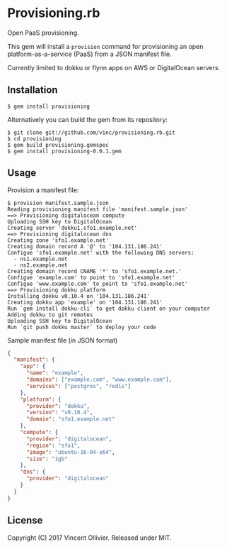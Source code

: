 Provisioning.rb
===============

Open PaaS provisioning.

This gem will install a `provision` command for provisioning an open
platform-as-a-service (PaaS) from a JSON manifest file.

Currently limited to dokku or flynn apps on AWS or DigitalOcean servers.


Installation
------------

    $ gem install provisioning

Alternatively you can build the gem from its repository:

    $ git clone git://github.com/vinc/provisioning.rb.git
    $ cd provisioning
    $ gem build provisioning.gemspec
    $ gem install provisioning-0.0.1.gem


Usage
-----

Provision a manifest file:

    $ provision manifest.sample.json
    Reading provisioning manifest file 'manifest.sample.json'
    ==> Provisioning digitalocean compute
    Uploading SSH key to DigitalOcean
    Creating server 'dokku1.sfo1.example.net'
    ==> Provisioning digitalocean dns
    Creating zone 'sfo1.example.net'
    Creating domain record A '@' to '104.131.186.241'
    Configue 'sfo1.example.net' with the following DNS servers:
      - ns1.example.net
      - ns2.example.net
    Creating domain record CNAME '*' to 'sfo1.example.net.'
    Configue 'example.com' to point to 'sfo1.example.net'
    Configue 'www.example.com' to point to 'sfo1.example.net'
    ==> Provisioning dokku platform
    Installing dokku v0.10.4 on '104.131.186.241'
    Creating dokku app 'example' on '104.131.186.241'
    Run `gem install dokku-cli` to get dokku client on your computer
    Adding dokku to git remotes
    Uploading SSH key to DigitalOcean
    Run `git push dokku master` to deploy your code

Sample manifest file (in JSON format)

```json
{
  "manifest": {
    "app": {
      "name": "example",
      "domains": ["example.com", "www.example.com"],
      "services": ["postgres", "redis"]
    },
    "platform": {
      "provider": "dokku",
      "version": "v0.10.4",
      "domain": "sfo1.example.net"
    },
    "compute": {
      "provider": "digitalocean",
      "region": "sfo1",
      "image": "ubuntu-16-04-x64",
      "size": "1gb"
    },
    "dns": {
      "provider": "digitalocean"
    }
  }
}
```


License
-------

Copyright (C) 2017 Vincent Ollivier. Released under MIT.
